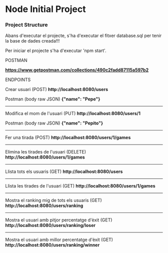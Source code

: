 
# Node Initial Project

### Project Structure

Abans d'executar el projecte, s'ha d'executar el fitxer database.sql per tenir la base de dades creada!!!

Per iniciar el projecte s'ha d'executar 'npm start'.

POSTMAN

<b>https://www.getpostman.com/collections/490c2fadd87115a597b2</b>

ENDPOINTS

Crear usuari (POST)
<b>http://localhost:8080/users</b>

Postman (body raw JSON)
<b>{"name": "Pepe"}</b>

-----------------------------------

Modifica el mom de l'usuari (PUT)
<b>http://localhost:8080/users/1</b>

Postman (body raw JSON)
<b>{"name": "Pepito"}</b>

-----------------------------------

Fer una tirada (POST)
<b>http://localhost:8080/users/1/games</b>

-----------------------------------

Elimina les tirades de l'usuari (DELETE)
<b>http://localhost:8080/users/1/games</b>

-----------------------------------

Llista tots els usuaris (GET)
<b>http://localhost:8080/users</b>

-----------------------------------

Llista les tirades de l'usuari (GET)
<b>http://localhost:8080/users/1/games</b>

-----------------------------------

Mostra el ranking mig de tots els usuaris (GET)
<b>http://localhost:8080/users/ranking</b>

-----------------------------------

Mostra el usuari amb pitjor percentatge d'èxit (GET)
<b>http://localhost:8080/users/ranking/loser</b>

-----------------------------------

Mostra el usuari amb millor percentatge d'èxit (GET)
<b>http://localhost:8080/users/ranking/winner</b>